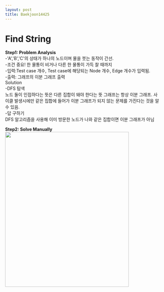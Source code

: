 ```yaml
---
layout: post
title: Baekjoon14425
---
```


# Find String  #


**Step1: Problem Analysis**<br/>
-'A','B','C'의 상태가 하나의 노드이며 물을 붓는 동작이 간선.<br/>
-조건 중요! 한 물통이 비거나 다른 한 물통이 가득 찰 때까지<br/>
-입력:Test case 개수, Test case에 해당되는 Node 개수, Edge 개수가 입력됨.<br/>
-출력: 그래프의 이분 그래프 출력<br/>
Solution<br/>
-DFS 탐색<br/>
노드 둘이 인접하다는 뜻은 다른 집합이 돼야 한다는 뜻
그래프는 항상 이분 그래프. 사이클 발생시에만 같은 집합에 들어가 이분 그래프가 되지 않는 문제를 가진다는 것을 알 수 있음.<br/>
-답 구하기<br/>
DFS 알고리즘을 사용해 이미 방문한 노드가 나와 같은 집합이면 이분 그래프가 아님 <br/>

**Step2: Solve Manually**<br/>
<img src="/_images/Baek14425.jpg" width="400" height="500">
<br/>

